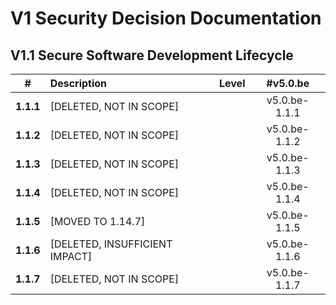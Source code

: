 # V1 Security Decision Documentation

## V1.1 Secure Software Development Lifecycle

| # | Description | Level | #v5.0.be |
| :---: | :--- | :---: | :---: |
| **1.1.1** | [DELETED, NOT IN SCOPE] | | v5.0.be-1.1.1 |
| **1.1.2** | [DELETED, NOT IN SCOPE] | | v5.0.be-1.1.2 |
| **1.1.3** | [DELETED, NOT IN SCOPE] | | v5.0.be-1.1.3 |
| **1.1.4** | [DELETED, NOT IN SCOPE] | | v5.0.be-1.1.4 |
| **1.1.5** | [MOVED TO 1.14.7] | | v5.0.be-1.1.5 |
| **1.1.6** | [DELETED, INSUFFICIENT IMPACT] | | v5.0.be-1.1.6 |
| **1.1.7** | [DELETED, NOT IN SCOPE] | | v5.0.be-1.1.7 |
